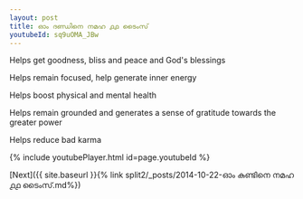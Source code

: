 ```yaml
---
layout: post
title: ഓം ദണ്ഡിനെ നമഹ ൧൧ ടൈംസ്
youtubeId: sq9uOMA_JBw
---
```

 
 
Helps get goodness, bliss and peace and God's blessings
 
Helps remain focused, help generate inner energy 
 
Helps boost physical and mental health 
 
Helps remain grounded and generates a sense of gratitude towards the greater power 
 
Helps reduce bad karma
 
 
 
 


{% include youtubePlayer.html id=page.youtubeId %}
 
[Next]({{ site.baseurl }}{% link  split2/_posts/2014-10-22-ഓം കുണ്ടിനെ നമഹ ൧൧ ടൈംസ്.md%})
 
